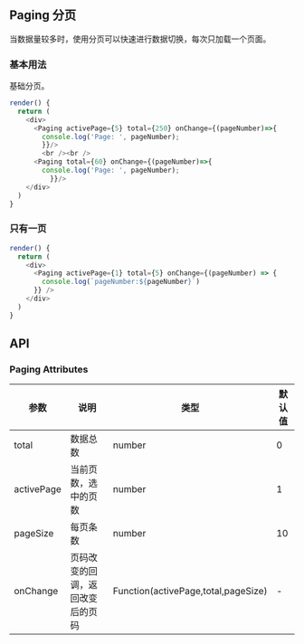 ## Paging 分页

当数据量较多时，使用分页可以快速进行数据切换，每次只加载一个页面。

### 基本用法

基础分页。

<!--DemoStart--> 
```js
render() {
  return (
    <div>
      <Paging activePage={5} total={250} onChange={(pageNumber)=>{
        console.log('Page: ', pageNumber);
        }}/>
        <br /><br />
      <Paging total={60} onChange={(pageNumber)=>{
        console.log('Page: ', pageNumber);
          }}/>
    </div>
  )
}
```
<!--End-->

### 只有一页

<!--DemoStart--> 
```js
render() {
  return (
    <div>
      <Paging activePage={1} total={5} onChange={(pageNumber) => { 
        console.log(`pageNumber:${pageNumber}`)
      }} />
    </div>
  )
}
```
<!--End-->

## API

### Paging Attributes

| 参数 | 说明 | 类型 | 默认值 |
|------ |-------- |---------- |-------- |
| total | 数据总数 | number | 0 |
| activePage | 当前页数，选中的页数 | number | 1 |
| pageSize | 每页条数 | number | 10 |
| onChange | 页码改变的回调，返回改变后的页码 | Function(activePage,total,pageSize) | - |